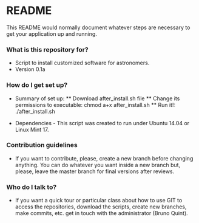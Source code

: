 # README #

This README would normally document whatever steps are necessary to get your application up and running.

### What is this repository for? ###

* Script to install customized software for astronomers. 
* Version 0.1a

### How do I get set up? ###

* Summary of set up:
** Download after_install.sh file
** Change its permissions to executable: chmod a+x after_install.sh
** Run it!: ./after_install.sh

* Dependencies - This script was created to run under Ubuntu 14.04 or Linux Mint 17.

### Contribution guidelines ###

* If you want to contribute, please, create a new branch before changing anything. You can do whatever you want inside a new branch but, please, leave the master branch for final versions after reviews. 

### Who do I talk to? ###

* If you want a quick tour or particular class about how to use GIT to access the repositories, download the scripts, create new branches, make commits, etc. get in touch with the administrator (Bruno Quint).

